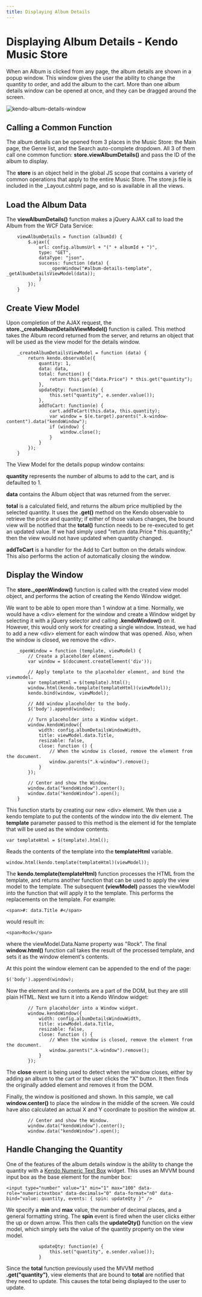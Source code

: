 ```yaml
---
title: Displaying Album Details
---
```


# Displaying Album Details - Kendo Music Store

When an Album is clicked from any page, the album details are shown in a popup window.
This window gives the user the ability to change the quantity to order, and add the album to the cart.
More than one album details window can be opened at once, and they can be dragged around the screen.

![kendo-album-details-window](/tutorials/asp.net/kendo-music-store/music-store-web/images/kendo-album-details-window.png)

## Calling a Common Function

The album details can be opened from 3 places in the Music Store: the Main page, the Genre list, and the Search auto-complete dropdown.
All 3 of them call one common function: **store.viewAlbumDetails()** and pass the ID of the album to display.

The **store** is an object held in the global JS scope that contains a variety of common operations that apply to the entire Music Store.
The store.js file is included in the _Layout.cshtml page, and so is available in all the views.

## Load the Album Data

The **viewAlbumDetails()** function makes a jQuery AJAX call to load the Album from the WCF Data Service:

        viewAlbumDetails = function (albumId) {
            $.ajax({
                url: config.albumsUrl + "(" + albumId + ")",
                type: "GET",
                dataType: "json",
                success: function (data) {
                    _openWindow("#album-details-template", _getAlbumDetailsViewModel(data));
                }
            });
        }

## Create View Model
        
Upon completion of the AJAX request, the **store._createAlbumDetailsViewModel()** function is called.
This method takes the Album record returned from the server, and returns an object that will be used as the view model for the details window.

        _createAlbumDetailsViewModel = function (data) {
            return kendo.observable({
                quantity: 1,
                data: data,
                total: function() {
                    return this.get("data.Price") * this.get("quantity");
                },
                updateQty: function(e) {
                    this.set("quantity", e.sender.value());
                },
                addToCart: function(e) {
                    cart.addToCart(this.data, this.quantity);
                    var window = $(e.target).parents(".k-window-content").data("kendoWindow");
                    if (window) {
                        window.close();
                    }
                }
            });
        }

The View Model for the details popup window contains:

**quantity** represents the number of albums to add to the cart, and is defaulted to 1.

**data** contains the Album object that was returned from the server.

**total** is a calculated field, and returns the album price multiplied by the selected quantity. It uses the **.get()** method
on the Kendo observable to retrieve the price and quantity; if either of those values changes, the bound view will be notified
that the **total()** function needs to be re-executed to get an updated value. If we had simply used "return data.Price * this.quantity;"
then the view would not have updated when quantity changed.

**addToCart** is a handler for the Add to Cart button on the details window. This also performs the action of automatically closing the window.

## Display the Window

The **store._openWindow()** function is called with the created view model object, and performs the action of creating the Kendo Window widget.

We want to be able to open more than 1 window at a time. Normally, we would have a &lt;div&gt; element for the window and create a Window widget by
selecting it with a jQuery selector and calling **.kendoWindow()** on it. However, this would only work for creating a single window.
Instead, we had to add a new &lt;div&gt; element for each window that was opened. Also, when the window is closed, we remove the &lt;div&gt;.

        _openWindow = function (template, viewModel) {
            // Create a placeholder element.
            var window = $(document.createElement('div'));

            // Apply template to the placeholder element, and bind the viewmodel.
            var templateHtml = $(template).html();
            window.html(kendo.template(templateHtml)(viewModel));
            kendo.bind(window, viewModel);

            // Add window placeholder to the body.
            $('body').append(window);

            // Turn placeholder into a Window widget.
            window.kendoWindow({
                width: config.albumDetailsWindowWidth,
                title: viewModel.data.Title,
                resizable: false,
                close: function () {
                    // When the window is closed, remove the element from the document.
                    window.parents(".k-window").remove();
                }
            });

            // Center and show the Window.
            window.data("kendoWindow").center();
            window.data("kendoWindow").open();
        }

This function starts by creating our new &lt;div&gt; element.
We then use a kendo template to put the contents of the window into the div element.
The **template** parameter passed to this method is the element id for the template that will be used as the window contents.

    var templateHtml = $(template).html();

Reads the contents of the template into the **templateHtml** variable.

    window.html(kendo.template(templateHtml)(viewModel));

The **kendo.template(templateHtml)** function processes the HTML from the template, and returns another function that can be used to
apply the view model to the template. The subsequent **(viewModel)** passes the viewModel into the function that will apply it to the template.
This performs the replacements on the template. For example:

    <span>#: data.Title #</span>

would result in:

    <span>Rock</span>

where the viewModel.Data.Name property was "Rock".
The final **window.html()** function call takes the result of the processed template, and sets it as the window element's contents.

At this point the window element can be appended to the end of the page:

    $('body').append(window);

Now the element and its contents are a part of the DOM, but they are still plain HTML.
Next we turn it into a Kendo Window widget:

            // Turn placeholder into a Window widget.
            window.kendoWindow({
                width: config.albumDetailsWindowWidth,
                title: viewModel.data.Title,
                resizable: false,
                close: function () {
                    // When the window is closed, remove the element from the document.
                    window.parents(".k-window").remove();
                }
            });

The **close** event is being used to detect when the window closes, either by adding an album to the cart or the user clicks the "X" button.
It then finds the originally added element and removes it from the DOM.

Finally, the window is positioned and shown. In this sample, we call **window.center()** to place the window in the middle of the screen.
We could have also calculated an actual X and Y coordinate to position the window at.

            // Center and show the Window.
            window.data("kendoWindow").center();
            window.data("kendoWindow").open();

## Handle Changing the Quantity

One of the features of the album details window is the ability to change the quantity with a
[Kendo Numeric Text Box](http://demos.telerik.com/kendo-ui/web/numerictextbox/index.html) widget.
This uses an MVVM bound input box as the base element for the number box:

    <input type="number" value="1" min="1" max="100" data-role="numerictextbox" data-decimals="0" data-format="n0" data-bind="value: quantity, events: { spin: updateQty }" />

We specify a **min** and **max** value, the number of decimal places, and a general formatting string.
The **spin** event is fired when the user clicks either the up or down arrow.
This then calls the **updateQty()** function on the view model, which simply sets the value of the quantity property on the view model.

                updateQty: function(e) {
                    this.set("quantity", e.sender.value());
                }

Since the **total** function previously used the MVVM method **.get("quantity")**, view elements that are bound to **total** are notified
that they need to update. This causes the total being displayed to the user to update.